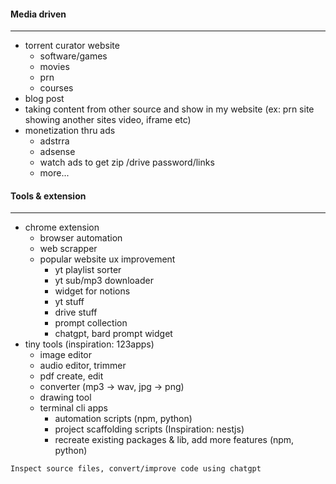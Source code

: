 #### Media driven
---
- torrent curator website
	- software/games
	- movies
	- prn
	- courses
- blog post
- taking content from other source and show in my website (ex: prn site showing another sites video, iframe etc)
- monetization thru ads
	- adstrra 
	- adsense
	- watch ads to get zip /drive password/links
	- more...

#### Tools & extension 
---
- chrome extension 
	- browser automation
	- web scrapper
	- popular website ux improvement 
		- yt playlist sorter
		- yt sub/mp3 downloader
		- widget for notions
		- yt stuff
		- drive stuff 
		- prompt collection
		- chatgpt, bard prompt widget
- tiny tools (inspiration: 123apps)
	- image editor
	- audio editor, trimmer 
	- pdf create, edit
	- converter (mp3 -> wav, jpg -> png)
	- drawing tool
	- terminal cli apps
		- automation scripts (npm, python)
		- project scaffolding scripts (Inspiration: nestjs)
		- recreate existing packages & lib, add more features (npm, python)

```
Inspect source files, convert/improve code using chatgpt
```
